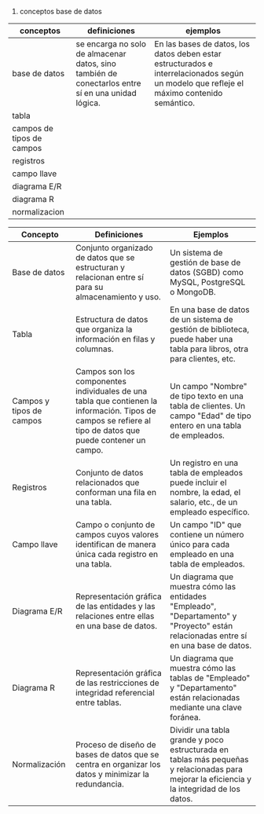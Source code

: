 

1. conceptos base de datos 


| conceptos                 | definiciones                                                                                      | ejemplos                                                                                                                                  |
| ------------------------- | ------------------------------------------------------------------------------------------------- | ----------------------------------------------------------------------------------------------------------------------------------------- |
| base de datos             | se encarga no solo de almacenar datos, sino también de conectarlos entre sí en una unidad lógica. | En las bases de datos, los datos deben estar estructurados e interrelacionados según un modelo que refleje el máximo contenido semántico. |
| tabla                     |                                                                                                   |                                                                                                                                           |
| campos de tipos de campos |                                                                                                   |                                                                                                                                           |
| registros                 |                                                                                                   |                                                                                                                                           |
| campo llave               |                                                                                                   |                                                                                                                                           |
| diagrama E/R              |                                                                                                   |                                                                                                                                           |
| diagrama R                |                                                                                                   |                                                                                                                                           |
| normalizacion             |                                                                                                   |                                                                                                                                           |





|Concepto|Definiciones|Ejemplos|
|---|---|---|
|Base de datos|Conjunto organizado de datos que se estructuran y relacionan entre sí para su almacenamiento y uso.|Un sistema de gestión de base de datos (SGBD) como MySQL, PostgreSQL o MongoDB.|
|Tabla|Estructura de datos que organiza la información en filas y columnas.|En una base de datos de un sistema de gestión de biblioteca, puede haber una tabla para libros, otra para clientes, etc.|
|Campos y tipos de campos|Campos son los componentes individuales de una tabla que contienen la información. Tipos de campos se refiere al tipo de datos que puede contener un campo.|Un campo "Nombre" de tipo texto en una tabla de clientes. Un campo "Edad" de tipo entero en una tabla de empleados.|
|Registros|Conjunto de datos relacionados que conforman una fila en una tabla.|Un registro en una tabla de empleados puede incluir el nombre, la edad, el salario, etc., de un empleado específico.|
|Campo llave|Campo o conjunto de campos cuyos valores identifican de manera única cada registro en una tabla.|Un campo "ID" que contiene un número único para cada empleado en una tabla de empleados.|
|Diagrama E/R|Representación gráfica de las entidades y las relaciones entre ellas en una base de datos.|Un diagrama que muestra cómo las entidades "Empleado", "Departamento" y "Proyecto" están relacionadas entre sí en una base de datos.|
|Diagrama R|Representación gráfica de las restricciones de integridad referencial entre tablas.|Un diagrama que muestra cómo las tablas de "Empleado" y "Departamento" están relacionadas mediante una clave foránea.|
|Normalización|Proceso de diseño de bases de datos que se centra en organizar los datos y minimizar la redundancia.|Dividir una tabla grande y poco estructurada en tablas más pequeñas y relacionadas para mejorar la eficiencia y la integridad de los datos.|

